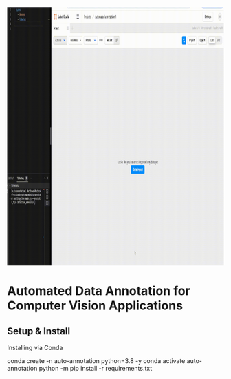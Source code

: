 <img src="docs/media/auto_annotation_demo.gif" width="1200" height="600" />

# Automated Data Annotation for Computer Vision Applications

## Setup & Install
Installing via Conda

conda create -n auto-annotation python=3.8 -y
conda activate auto-annotation
python -m pip install -r requirements.txt



